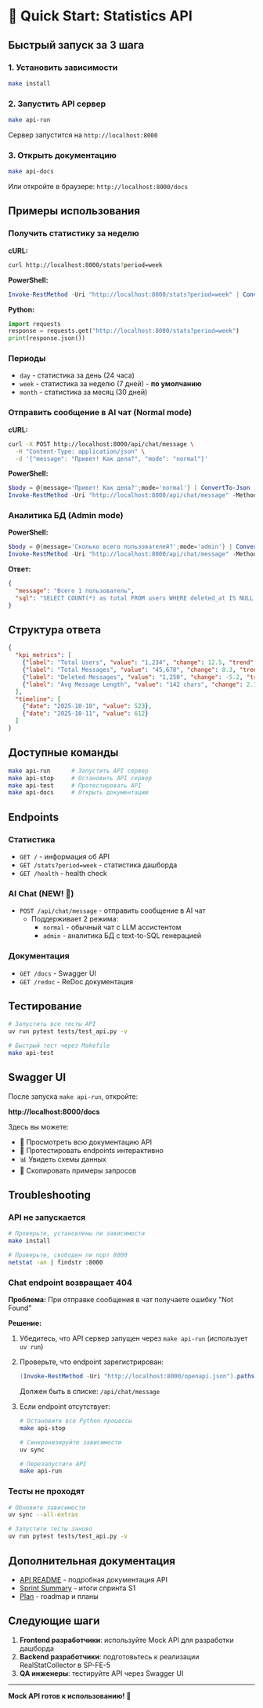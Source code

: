 # 🚀 Quick Start: Statistics API

## Быстрый запуск за 3 шага

### 1. Установить зависимости

```bash
make install
```

### 2. Запустить API сервер

```bash
make api-run
```

Сервер запустится на `http://localhost:8000`

### 3. Открыть документацию

```bash
make api-docs
```

Или откройте в браузере: `http://localhost:8000/docs`

## Примеры использования

### Получить статистику за неделю

**cURL:**
```bash
curl http://localhost:8000/stats?period=week
```

**PowerShell:**
```powershell
Invoke-RestMethod -Uri "http://localhost:8000/stats?period=week" | ConvertTo-Json -Depth 10
```

**Python:**
```python
import requests
response = requests.get("http://localhost:8000/stats?period=week")
print(response.json())
```

### Периоды

- `day` - статистика за день (24 часа)
- `week` - статистика за неделю (7 дней) - **по умолчанию**
- `month` - статистика за месяц (30 дней)

### Отправить сообщение в AI чат (Normal mode)

**cURL:**
```bash
curl -X POST http://localhost:8000/api/chat/message \
  -H "Content-Type: application/json" \
  -d '{"message": "Привет! Как дела?", "mode": "normal"}'
```

**PowerShell:**
```powershell
$body = @{message='Привет! Как дела?';mode='normal'} | ConvertTo-Json
Invoke-RestMethod -Uri "http://localhost:8000/api/chat/message" -Method POST -ContentType "application/json" -Body $body
```

### Аналитика БД (Admin mode)

**PowerShell:**
```powershell
$body = @{message='Сколько всего пользователей?';mode='admin'} | ConvertTo-Json
Invoke-RestMethod -Uri "http://localhost:8000/api/chat/message" -Method POST -ContentType "application/json" -Body $body
```

**Ответ:**
```json
{
  "message": "Всего 1 пользователь",
  "sql": "SELECT COUNT(*) as total FROM users WHERE deleted_at IS NULL LIMIT 100"
}
```

## Структура ответа

```json
{
  "kpi_metrics": [
    {"label": "Total Users", "value": "1,234", "change": 12.5, "trend": "up"},
    {"label": "Total Messages", "value": "45,678", "change": 8.3, "trend": "up"},
    {"label": "Deleted Messages", "value": "1,250", "change": -5.2, "trend": "down"},
    {"label": "Avg Message Length", "value": "142 chars", "change": 2.1, "trend": "stable"}
  ],
  "timeline": [
    {"date": "2025-10-10", "value": 523},
    {"date": "2025-10-11", "value": 612}
  ]
}
```

## Доступные команды

```bash
make api-run      # Запустить API сервер
make api-stop     # Остановить API сервер
make api-test     # Протестировать API
make api-docs     # Открыть документацию
```

## Endpoints

### Статистика
- `GET /` - информация об API
- `GET /stats?period=week` - статистика дашборда
- `GET /health` - health check

### AI Chat (NEW! 🤖)
- `POST /api/chat/message` - отправить сообщение в AI чат
  - Поддерживает 2 режима:
    - `normal` - обычный чат с LLM ассистентом
    - `admin` - аналитика БД с text-to-SQL генерацией

### Документация
- `GET /docs` - Swagger UI
- `GET /redoc` - ReDoc документация

## Тестирование

```bash
# Запустить все тесты API
uv run pytest tests/test_api.py -v

# Быстрый тест через Makefile
make api-test
```

## Swagger UI

После запуска `make api-run`, откройте:

**http://localhost:8000/docs**

Здесь вы можете:
- 📖 Просмотреть всю документацию API
- 🧪 Протестировать endpoints интерактивно
- 📊 Увидеть схемы данных
- 📝 Скопировать примеры запросов

## Troubleshooting

### API не запускается

```bash
# Проверьте, установлены ли зависимости
make install

# Проверьте, свободен ли порт 8000
netstat -an | findstr :8000
```

### Chat endpoint возвращает 404

**Проблема:** При отправке сообщения в чат получаете ошибку "Not Found"

**Решение:**
1. Убедитесь, что API сервер запущен через `make api-run` (использует `uv run`)
2. Проверьте, что endpoint зарегистрирован:
   ```powershell
   (Invoke-RestMethod -Uri "http://localhost:8000/openapi.json").paths.PSObject.Properties.Name
   ```
   Должен быть в списке: `/api/chat/message`

3. Если endpoint отсутствует:
   ```bash
   # Остановите все Python процессы
   make api-stop

   # Синхронизируйте зависимости
   uv sync

   # Перезапустите API
   make api-run
   ```

### Тесты не проходят

```bash
# Обновите зависимости
uv sync --all-extras

# Запустите тесты заново
uv run pytest tests/test_api.py -v
```

## Дополнительная документация

- [API README](api/README.md) - подробная документация API
- [Sprint Summary](docs/sprint_s1_summary.md) - итоги спринта S1
- [Plan](frontend/doc/frontend-roadmap.md) - roadmap и планы

## Следующие шаги

1. **Frontend разработчики**: используйте Mock API для разработки дашборда
2. **Backend разработчики**: подготовьтесь к реализации RealStatCollector в SP-FE-5
3. **QA инженеры**: тестируйте API через Swagger UI

---

**Mock API готов к использованию! 🎉**

